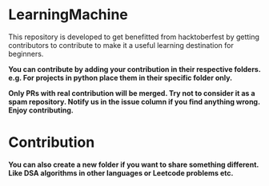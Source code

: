 # LearningMachine
This repository is developed to get benefitted from hacktoberfest by getting contributors to contribute to make it a useful learning destination for beginners.

<b>You can contribute by adding your contribution in their respective folders. e.g. For projects in python place them in their specific folder only.

Only PRs with real contribution will be merged. Try not to consider it as a spam repository.
Notify us in the issue column if you find anything wrong.
Enjoy contributing.<b>

# Contribution
<b>You can also create a new folder if you want to share something different. <br>Like DSA algorithms in other languages or Leetcode problems etc.<b>

